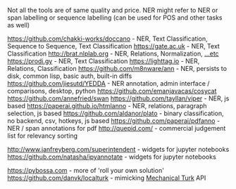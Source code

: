 Not all the tools are of same quality and price.
NER might refer to NER or span labelling or sequence labelling (can be used for POS and other tasks as well)

https://github.com/chakki-works/doccano - NER, Text Classification, Sequence to Sequence, Text Classification
https://gate.ac.uk - NER, Text Classification
http://brat.nlplab.org - NER, Relations, Normalization, […etc](http://brat.nlplab.org/examples.html#annotation-examples)
https://prodi.gy - NER, Text Classification
https://lighttag.io - NER, Relations, Classification
https://github.com/m8nware/ann - NER, persists to disk, common lisp, basic auth, built-in diffs
https://github.com/jiesutd/YEDDA - NER annotation, admin interface / comparisons, desktop, python
https://github.com/emanjavacas/cosycat
https://github.com/annefried/swan
https://github.com/tayllan/viper - NER, js based
https://paperai.github.io/htmlanno - NER, relations, paragraph selection, js based
https://github.com/aldanor/plato - binary classification, no backend, csv, hotkeys, js based
https://github.com/paperai/pdfanno - NER / span annotations for pdf 
http://quepid.com/ - commercial judgement list for relevancy sorting

http://www.janfreyberg.com/superintendent - widgets for jupyter notebooks
https://github.com/natasha/ipyannotate - widgets for jupyter notebooks

https://pybossa.com - more of 'roll your own solution'
https://github.com/danvk/localturk - mimicking [Mechanical Turk](https://www.mturk.com/) API

